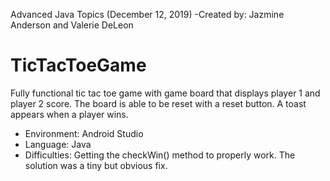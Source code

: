 Advanced Java Topics (December 12, 2019)
 -Created by: Jazmine Anderson and Valerie DeLeon
 
# TicTacToeGame

Fully functional tic tac toe game with game board that displays player 1 and player 2 score. The board is able to be reset with a reset button. A toast appears when a player wins. 

 - Environment: Android Studio
 - Language: Java
 - Difficulties: Getting the checkWin() method to properly work. The solution was a tiny but obvious fix.
